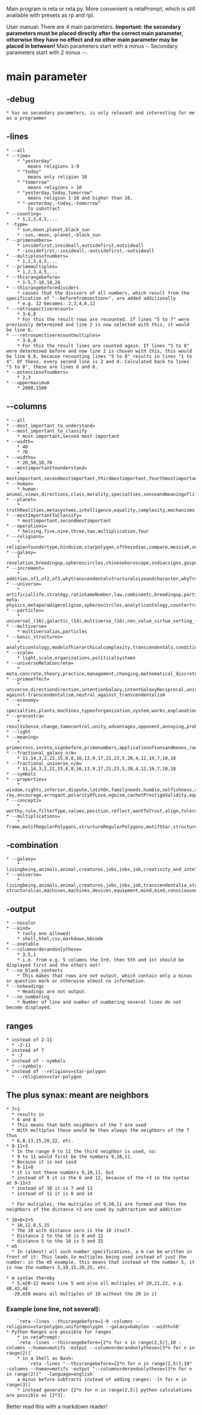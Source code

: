 Main program is reta or reta.py.
More convenient is retaPrompt, which is still available with presets as rp and rpl.

User manual:
There are 4 main parameters.
**Important: the secondary parameters must be placed directly after the correct main parameter, otherwise they have no effect and no other main parameter may be placed in between!**
Main parameters start with a minus -.
Secondary parameters start with 2 minus --.

# main parameter

## -debug
    * has no secondary parameters, is only relevant and interesting for me as a programmer

## -lines

    * --all
    * --time=
        * "yesterday"
            means religions 1-9
        * "today"
            means only religion 10
        * "tomorrow"
            means religions > 10
        * "yesterday,today,tomorrow"
            means religion 1-10 and higher than 10,
        * "-yesterday,-today,-tomorrow"
            to substract
    * --counting=
        * 1,2,3,4,5,...
    * -type=
        * sun,moon,planet,black_sun
        * -sun,-moon,-planet,-black_sun
    * --primenumbers=
        * insidefirst,insideall,outsidefirst,outsideall
        * -insidefirst,-insideall,-outsidefirst,-outsideall
    * --multiplesofnumbers=
        * 1,2,3,4,5,...
    * --primemultiples=
        * 1,2,3,4,5,...
    * --thisrangebefore=
        * 1-5,7-10,14,20
    * --thisrangebeforedividers
        * causes that the divisors of all numbers, which result from the specification of "--beforefromsection=", are added additionally
        * e.g. 12 becomes: 2,3,4,6,12
    * --retrospectiverecount=
        * 3-6,8
        * For this the result rows are recounted. If lines "5 to 7" were previously determined and line 2 is now selected with this, it would be line 6.
    * ---retrospectiverecountmultiples=
        * 3-6,8
        * For this the result lines are counted again. If lines "5 to 8" were determined before and now line 2 is chosen with this, this would be line 6.8, because recounting lines "5 to 8" results in lines "1 to 4". Of these, every second line is 2 and 4. Calculated back to lines "5 to 8", these are lines 6 and 8.
    * --potenciesofnumbers=
        * 2,3
    * --uppermaximum
        * 2000,1500

## --columns

    * --all
    * --most_important_to_understand=
    * --most_important_to_classify
        * most important,second most important
    * --width=
        * 40
        * 70
    * --widths=
        * 20,50,10,70
    * --mostimportanttounderstand= 
        * mostimportant,secondmostimportant,thirdmostimportant,fourthmostimportant
    * --human= 
        * human-animal,views,directions,class,morality,specialties,senseandmeaningoflife,intelligenceproblems,way_of_thinking_of_living_beings,countertranscendentals,equalityfreedom,emotions,egoism,effect,incel,irrationalNumbersbyrooting,dominantgender,love,faith,vulnerability,motifs,positions,consciousness,achievements,evolutionary_acquire_and_intelligence,need,disease,alphabeta,lead,manipulation,jobs,solutions,music,honest
    * --planet= 
        * truthRealities,metasystems,intelligence,equality,complexity,mechanisms
    * --mostImportantToClassify= 
        * mostimportant,secondmostimportant
    * --operations= 
        * halving,five,nine,three,two,multiplication,four
    * --religions= 
        * religionfoundertype,hinduism,starpolygon,ofthezodiac,compare,messiah,uniformpolygon,representativehigherconcepts
    * --galaxy= 
        * revelation,breedingup,spherescircles,chinesehoroscope,zodiacsigns,gospelofthomas,analyticontology,insideOutsideStructure,modallogic,space
    * --increment= 
        * addition,of1,of2,of3,whytranscendentalstructuralsizeandcharacter,whyTranscendentalEqualsComplexity
    * --universe= 
        * artificiallife,strategy,ratioSameNumber,law,combineetc,breedingup,particle-meta-physics,metaparadigmreligion,spherescircles,analyticontology,countertranscendentals,systemthings,transcendentals,transcendentalreciprocal,network,whytranscendentalstructuralsizeandcharacter,category,space,programmingparadigms,mind,whyTranscendentalEqualsComplexity,modelofhierarchicalcomplexity
    * --particles= 
        * universal_(16),galactic_(14),multiverse_(16),non_value_virtue_sorting_(13_with_14),galaxy_sub_areas_(13),goodness_and_direction_(7),space_and_dimension_(8)
    * --multiverse= 
        * multiversalias,particles
    * --basic_structures= 
        * analyticontology,modelofhierarchicalcomplexity,transcendentals,condition,areas_of_life,measures,relativereciprocal,universalcomparative,existentials,extremalia,expectations,passion,relativetimeamount,numericalcomparison,aspiration,principles,attractions,optimization,topics,meaning,reciprocal,attention,time,intention16,intention17,intention6,intention7,notemotionnotimpulsesbutsimilar,behavior,energy,sheafs,comprehend,empathy,intention1/6,innervalues,intention10,mind,reflex,lust,paradigms,truthRealities,calculate,mood,class,order,metasystems,intention1pro8,goals,concreta,emotions,dependence,map,foundation,positions,imaginations,shall,views,affiliations,intention13,love,coalitions,impulses,drive,reflection,states
    * --scale= 
        * light,scale,organizations,politicalsystems
    * --universeMetaConcrete= 
        * meta,concrete,theory,practice,management,changing,mathematical_discrete,beyond,enterprise,value,rule,direction
    * --primeeffect= 
        * universe,directiondirection,intentionGalaxy,intentGalaxyReciprocal,universeReciprocal,against-against-transcendentalism,neutral_against_transcendentalism
    * --economy= 
        * specialties,plants,machines,typeoforganization,system,works,explanation,businessadministration
    * --procontra= 
        * resultsSense,change,tamecontrol,unity,advantages,opponent,annoying,probenefit,counterposition,helpreceive,help,pro,notGettingAlong,notAgainst,noopposite,notfor,helpnotneed,cannothelp,notdisposed,unmotivated,against,opposite,harmony,primecross
    * --light 
    * --meaning= 
        * primecross,inreta,signbefore,primenumbers,applicationofsunsandmoons,ranges,law,perfection,spaceObject,subjunctive,mechanisms
    * --fractional_galaxy_n/m= 
        * 11,14,3,2,22,15,6,8,16,13,9,17,21,23,5,20,4,12,19,7,10,18
    * --fractional_universe_n/m= 
        * 11,14,3,2,22,15,6,8,16,13,9,17,21,23,5,20,4,12,19,7,10,18
    * --symbols 
    * --properties= 
        * wisdom,rights,inferior,dispute,latchOn,familyneeds,humble,selfishness,science,asshole,love,selfless,monotonous,averse,honest,scope,worthless,familial,soft,uniteConnect,similar,good,senseAndMeaning,time,egalitarianAuthoritarian,opinions,opinionintelligence,morality,leadership,X-ray,encourage,arrogant,polarityOfLove,egoism,cachetPrestigeValidity,equal,survive
    * --concept2= 
        * worthy,rule,filterType,values,position,reflect,wantToTrust,align,tolerance
    * --multiplications= 
        * frame,motifRegularPolygons,structureRegularPolygons,motifStar,structureStar,motifStar,strukgebrstern,motifRegularf,structureRegularF,described


## -combination
    * --galaxy=
        * livingbeing,animals,animal,creatures,jobs,jobs,job,creativity_and_intelligence,creativity,intelligence,creativity,love,love,men,men,men,women,personality_evolutionary_acquisition,evolution,acquire,personality,personality,religion,religion,religions,motives_goals,motivation,goals,goal,motifs,Emotions,emotions,emotions,emotions,emotion,feelings,people,persons,celebrities,celebrities,economicsystems,economicsystem,economicsystems,combinedeconomicsystem,combinedeconomicsystems,ownership_and_possession
    * --universe=
        * livingbeing,animals,animal,creatures,jobs,jobs,job,transcendentalia_structuralia,transcendence,transcendentals,structurals,philoalias,primecross,leibnitz,primecross,personality_evolutionary_acquisition,evolution,acquire,personality,personality,religion,religion,religions,motives_goals,motivation,motifs,goals,goal,analytic_ontology,analyticontology,ontology,people,persons,celebrities,celebrities,mechanisms_of_breeding,mechanisms,essence,breed,breed,countertranscendentals,countertranscendentals,counter-structuralias,machines,machines,devices,equipment,mind,mind,consciousness,consciousness


## -output
    * --nocolor
    * --kind=
        * (only one allowed)
        * shell,html,csv,markdown,bbcode
    * --onetable
    * --columnorderandonlythese=
        * 3,5,1
        * i.e. from e.g. 5 columns the 3rd, then 5th and 1st should be displayed first and the others not!
    * --no_blank_contents
        * This makes that rows are not output, which contain only a minus or question mark or otherwise almost no information.
    * --noheadings
        * Headings are not output.
    * --no_numbering
        * Number of line and number of numbering several lines do not become displayed.



## ranges
    * instead of 2-11
      * -2-11
    * instead of 7
      * -7
    * instead of --symbols
      * --symbols-
    * instead of --religions=star-polygon
      * --religions=star-polygon

## The plus synax: meant are neighbors
    * 7+1
      * results in
      * 6 and 8
      * This means that both neighbors of the 7 are used
      * With multiples these would be then always the neighbors of the 7 thus
      * 6,8,13,15,20,22, etc.
    * 9-11+3
      * In the range 9 to 11 the third neighbor is used, so:
      * 9 to 11 would first be the numbers 9,10,11.
      * Because it is not said
      * 9-11+0
      * it is not these numbers 9,10,11, but
      * instead of 9 it is the 6 and 12, because of the +3 in the syntax at 9-11+3
      * instead of 10 it is 7 and 13
      * instead of 11 it is 8 and 14

      * For multiples, the multiples of 9,10,11 are formed and then the neighbors of the distance +3 are used by subtraction and addition

    * 10+0+2+5
      * 10,12,8,5,15
      * The 10 with distance zero is the 10 itself.
      * Distance 2 to the 10 is 8 and 12
      * distance 5 to the 10 is 5 and 15
    * m5
      * In (almost) all such number specifications, a m can be written in front of it: This leads to multiples being used instead of just the number: in the m5 example, this means that instead of the number 5, it is now the numbers 5,10,15,20,25, etc.

    * m syntax thereby
      * 5,m20-22 means line 5 and also all multiples of 20,21,22, e.g. 40,42,44
      -20,m10 means all multiples of 10 without the 20 in it

### Example (one line, not several):
        `reta -lines --thisrangebefore=1-9 -columns --religions=starpolygon,uniformpolygon --galaxy=babylon --width=50`
    * Python Ranges are possible for ranges
        * in retaPrompt:
        `reta -lines --thisrangebefore={2*n for n in range(2,5)},10 -columns --human=motifs -output --columnorderandonlythese=[3*n for n in range(2)]`
        * in a Shell as Bash:
            `reta -lines "--thisrangebefore={2*n for n in range(2,5)},10" -columns --human=motifs -output "--columnorderandonlythese=[3*n for n in range(2)]"  -language=english`
        a minus before subtracts instead of adding ranges: -[n for n in range(3)]
        * instead generator {2*n for n in range(2,5)} python calculations are possible as [2*3].

Better read this with a markdown reader!
        

